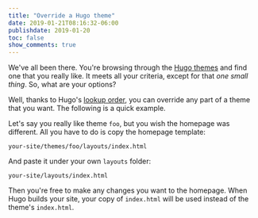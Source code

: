 ```yaml
---
title: "Override a Hugo theme"
date: 2019-01-21T08:16:32-06:00
publishdate: 2019-01-20
toc: false
show_comments: true
---
```


We've all been there. You're browsing through the [Hugo themes](https://themes.gohugo.io/) and find one that you really like. It meets all your criteria, except for that _one small thing_. So, what are your options?

Well, thanks to Hugo's [lookup order](https://gohugo.io/templates/lookup-order/), you can override any part of a theme that you want. The following is a quick example. 

Let's say you really like theme `foo`, but you wish the homepage was different. All you have to do is copy the homepage template:

```
your-site/themes/foo/layouts/index.html
```

And paste it under your own `layouts` folder:

```
your-site/layouts/index.html
```

Then you're free to make any changes you want to the homepage. When Hugo builds your site, your copy of `index.html` will be used instead of the theme's `index.html`. 
